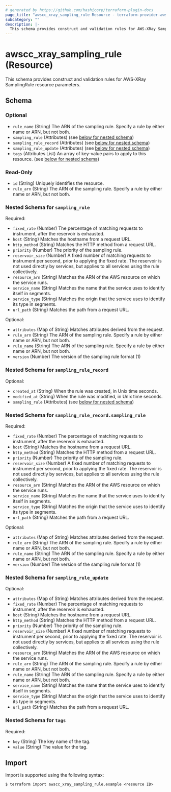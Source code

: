 ```yaml
---
# generated by https://github.com/hashicorp/terraform-plugin-docs
page_title: "awscc_xray_sampling_rule Resource - terraform-provider-awscc"
subcategory: ""
description: |-
  This schema provides construct and validation rules for AWS-XRay SamplingRule resource parameters.
---
```


# awscc_xray_sampling_rule (Resource)

This schema provides construct and validation rules for AWS-XRay SamplingRule resource parameters.



<!-- schema generated by tfplugindocs -->
## Schema

### Optional

- `rule_name` (String) The ARN of the sampling rule. Specify a rule by either name or ARN, but not both.
- `sampling_rule` (Attributes) (see [below for nested schema](#nestedatt--sampling_rule))
- `sampling_rule_record` (Attributes) (see [below for nested schema](#nestedatt--sampling_rule_record))
- `sampling_rule_update` (Attributes) (see [below for nested schema](#nestedatt--sampling_rule_update))
- `tags` (Attributes List) An array of key-value pairs to apply to this resource. (see [below for nested schema](#nestedatt--tags))

### Read-Only

- `id` (String) Uniquely identifies the resource.
- `rule_arn` (String) The ARN of the sampling rule. Specify a rule by either name or ARN, but not both.

<a id="nestedatt--sampling_rule"></a>
### Nested Schema for `sampling_rule`

Required:

- `fixed_rate` (Number) The percentage of matching requests to instrument, after the reservoir is exhausted.
- `host` (String) Matches the hostname from a request URL.
- `http_method` (String) Matches the HTTP method from a request URL.
- `priority` (Number) The priority of the sampling rule.
- `reservoir_size` (Number) A fixed number of matching requests to instrument per second, prior to applying the fixed rate. The reservoir is not used directly by services, but applies to all services using the rule collectively.
- `resource_arn` (String) Matches the ARN of the AWS resource on which the service runs.
- `service_name` (String) Matches the name that the service uses to identify itself in segments.
- `service_type` (String) Matches the origin that the service uses to identify its type in segments.
- `url_path` (String) Matches the path from a request URL.

Optional:

- `attributes` (Map of String) Matches attributes derived from the request.
- `rule_arn` (String) The ARN of the sampling rule. Specify a rule by either name or ARN, but not both.
- `rule_name` (String) The ARN of the sampling rule. Specify a rule by either name or ARN, but not both.
- `version` (Number) The version of the sampling rule format (1)


<a id="nestedatt--sampling_rule_record"></a>
### Nested Schema for `sampling_rule_record`

Optional:

- `created_at` (String) When the rule was created, in Unix time seconds.
- `modified_at` (String) When the rule was modified, in Unix time seconds.
- `sampling_rule` (Attributes) (see [below for nested schema](#nestedatt--sampling_rule_record--sampling_rule))

<a id="nestedatt--sampling_rule_record--sampling_rule"></a>
### Nested Schema for `sampling_rule_record.sampling_rule`

Required:

- `fixed_rate` (Number) The percentage of matching requests to instrument, after the reservoir is exhausted.
- `host` (String) Matches the hostname from a request URL.
- `http_method` (String) Matches the HTTP method from a request URL.
- `priority` (Number) The priority of the sampling rule.
- `reservoir_size` (Number) A fixed number of matching requests to instrument per second, prior to applying the fixed rate. The reservoir is not used directly by services, but applies to all services using the rule collectively.
- `resource_arn` (String) Matches the ARN of the AWS resource on which the service runs.
- `service_name` (String) Matches the name that the service uses to identify itself in segments.
- `service_type` (String) Matches the origin that the service uses to identify its type in segments.
- `url_path` (String) Matches the path from a request URL.

Optional:

- `attributes` (Map of String) Matches attributes derived from the request.
- `rule_arn` (String) The ARN of the sampling rule. Specify a rule by either name or ARN, but not both.
- `rule_name` (String) The ARN of the sampling rule. Specify a rule by either name or ARN, but not both.
- `version` (Number) The version of the sampling rule format (1)



<a id="nestedatt--sampling_rule_update"></a>
### Nested Schema for `sampling_rule_update`

Optional:

- `attributes` (Map of String) Matches attributes derived from the request.
- `fixed_rate` (Number) The percentage of matching requests to instrument, after the reservoir is exhausted.
- `host` (String) Matches the hostname from a request URL.
- `http_method` (String) Matches the HTTP method from a request URL.
- `priority` (Number) The priority of the sampling rule.
- `reservoir_size` (Number) A fixed number of matching requests to instrument per second, prior to applying the fixed rate. The reservoir is not used directly by services, but applies to all services using the rule collectively.
- `resource_arn` (String) Matches the ARN of the AWS resource on which the service runs.
- `rule_arn` (String) The ARN of the sampling rule. Specify a rule by either name or ARN, but not both.
- `rule_name` (String) The ARN of the sampling rule. Specify a rule by either name or ARN, but not both.
- `service_name` (String) Matches the name that the service uses to identify itself in segments.
- `service_type` (String) Matches the origin that the service uses to identify its type in segments.
- `url_path` (String) Matches the path from a request URL.


<a id="nestedatt--tags"></a>
### Nested Schema for `tags`

Required:

- `key` (String) The key name of the tag.
- `value` (String) The value for the tag.

## Import

Import is supported using the following syntax:

```shell
$ terraform import awscc_xray_sampling_rule.example <resource ID>
```
